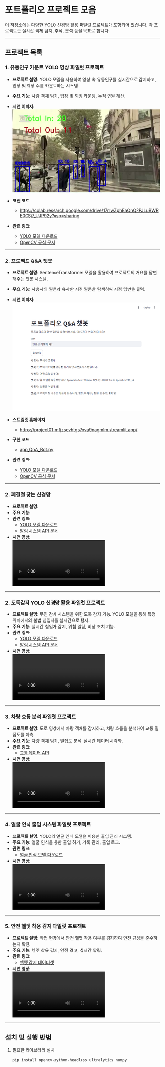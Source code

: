 # 포트폴리오 프로젝트 모음

이 저장소에는 다양한 YOLO 신경망 활용 파일럿 프로젝트가 포함되어 있습니다. 각 프로젝트는 실시간 객체 탐지, 추적, 분석 등을 목표로 합니다.

---

## 프로젝트 목록 

### 1. 유동인구 카운트 YOLO 영상 파일럿 프로젝트
- **프로젝트 설명**: YOLO 모델을 사용하여 영상 속 유동인구를 실시간으로 감지하고, 입장 및 퇴장 수를 카운트하는 시스템.
- **주요 기능**: 사람 객체 탐지, 입장 및 퇴장 카운팅, 누적 인원 계산.
- **시연 이미지**:
   ![시연 이미지](https://github.com/con-stella/pilot/blob/main/people_counts_screenshot.png)
    
- **코랩 코드**
  - https://colab.research.google.com/drive/17mwZphEaOnQRPJLuBWRE0CSj7_UJP92y?usp=sharing
- **관련 링크**:
  - [YOLO 모델 다운로드](https://github.com/ultralytics/yolov5)
  - [OpenCV 공식 문서](https://docs.opencv.org/)


---

### 2. 프로젝트 Q&A 챗봇 
- **프로젝트 설명**: SentenceTransformer 모델을 활용하여 프로젝트의 개요를 답변해주는 챗봇 시스템. 
- **주요 기능**: 사용자의 질문과 유사한 지정 질문을 탐색하여 지정 답변을 출력.
- **시연 이미지**:
   ![시연 이미지](https://github.com/con-stella/pilot/blob/main/demonstration_QnA_Bot.png)
- **스트림릿 홈페이지**
  - https://project01-mfjzscvhtgs7pva9nagmlm.streamlit.app/
  
- **구현 코드**
  - [app_QnA_Bot.py](https://github.com/con-stella/project_01/blob/main/app_QnA_Bot.py)
- **관련 링크**:
  - [YOLO 모델 다운로드](https://github.com/ultralytics/yolov5)
  - [OpenCV 공식 문서](https://docs.opencv.org/)

---

### 2. 폐결절 찾는 신경망 
- **프로젝트 설명**: 
- **주요 기능**: 
- **관련 링크**:
  - [YOLO 모델 다운로드]()
  - [알림 시스템 API 문서]()
- **시연 영상**:  
  ![도둑 감지 영상](https://user-images.githubusercontent.com/yourusername/your-video-file2.mp4)

---

### 2. 도둑감지 YOLO 신경망 활용 파일럿 프로젝트
- **프로젝트 설명**: 무인 감시 시스템을 위한 도둑 감지 기능. YOLO 모델을 통해 특정 위치에서의 불법 침입자를 실시간으로 탐지.
- **주요 기능**: 실시간 침입자 감지, 위험 알림, 비상 조치 기능.
- **관련 링크**:
  - [YOLO 모델 다운로드](https://github.com/ultralytics/yolov5)
  - [알림 시스템 API 문서](https://your-api-link.com/)
- **시연 영상**:  
  ![도둑 감지 영상](https://user-images.githubusercontent.com/yourusername/your-video-file2.mp4)

---

### 3. 차량 흐름 분석 파일럿 프로젝트  
- **프로젝트 설명**: 도로 영상에서 차량 객체를 감지하고, 차량 흐름을 분석하여 교통 밀집도를 예측.
- **주요 기능**: 차량 객체 탐지, 밀집도 분석, 실시간 데이터 시각화.
- **관련 링크**:
  - [교통 데이터 API](https://traffic-api.com/)
- **시연 영상**:  
  ![차량 흐름 분석 영상](https://user-images.githubusercontent.com/yourusername/your-video-file3.mp4)

---

### 4. 얼굴 인식 출입 시스템 파일럿 프로젝트
- **프로젝트 설명**: YOLO와 얼굴 인식 모델을 이용한 출입 관리 시스템.
- **주요 기능**: 얼굴 인식을 통한 출입 허가, 기록 관리, 출입 로그.
- **관련 링크**:
  - [얼굴 인식 모델 다운로드](https://facerecognition-model.com/)
- **시연 영상**:  
  ![얼굴 인식 시스템 영상](https://user-images.githubusercontent.com/yourusername/your-video-file4.mp4)

---

### 5. 안전 헬멧 착용 감지 파일럿 프로젝트
- **프로젝트 설명**: 작업 현장에서 안전 헬멧 착용 여부를 감지하여 안전 규정을 준수하는지 확인.
- **주요 기능**: 헬멧 착용 감지, 안전 경고, 실시간 알림.
- **관련 링크**:
  - [헬멧 감지 데이터셋](https://helmet-dataset.com/)
- **시연 영상**:  
  ![헬멧 착용 감지 영상](https://user-images.githubusercontent.com/yourusername/your-video-file5.mp4)

---

## 설치 및 실행 방법

1. 필요한 라이브러리 설치:
   ```bash
   pip install opencv-python-headless ultralytics numpy
